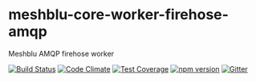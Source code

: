 # meshblu-core-worker-firehose-amqp
Meshblu AMQP firehose worker

[![Build Status](https://travis-ci.org/octoblu/meshblu-core-worker-firehose-amqp.svg?branch=master)](https://travis-ci.org/octoblu/meshblu-core-worker-firehose-amqp)
[![Code Climate](https://codeclimate.com/github/octoblu/meshblu-core-worker-firehose-amqp/badges/gpa.svg)](https://codeclimate.com/github/octoblu/meshblu-core-worker-firehose-amqp)
[![Test Coverage](https://codeclimate.com/github/octoblu/meshblu-core-worker-firehose-amqp/badges/coverage.svg)](https://codeclimate.com/github/octoblu/meshblu-core-worker-firehose-amqp)
[![npm version](https://badge.fury.io/js/meshblu-core-worker-firehose-amqp.svg)](http://badge.fury.io/js/meshblu-core-worker-firehose-amqp)
[![Gitter](https://badges.gitter.im/octoblu/help.svg)](https://gitter.im/octoblu/help)
